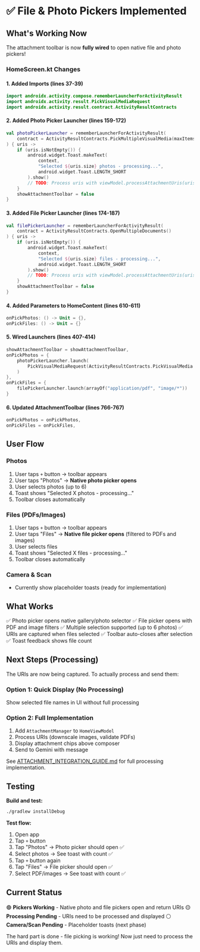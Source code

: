 # ✅ File & Photo Pickers Implemented

## What's Working Now

The attachment toolbar is now **fully wired** to open native file and photo pickers!

### HomeScreen.kt Changes

#### 1. Added Imports (lines 37-39)
```kotlin
import androidx.activity.compose.rememberLauncherForActivityResult
import androidx.activity.result.PickVisualMediaRequest
import androidx.activity.result.contract.ActivityResultContracts
```

#### 2. Added Photo Picker Launcher (lines 159-172)
```kotlin
val photoPickerLauncher = rememberLauncherForActivityResult(
    contract = ActivityResultContracts.PickMultipleVisualMedia(maxItems = 6)
) { uris ->
    if (uris.isNotEmpty()) {
        android.widget.Toast.makeText(
            context,
            "Selected ${uris.size} photos - processing...",
            android.widget.Toast.LENGTH_SHORT
        ).show()
        // TODO: Process uris with viewModel.processAttachmentUris(uris, context.contentResolver)
    }
    showAttachmentToolbar = false
}
```

#### 3. Added File Picker Launcher (lines 174-187)
```kotlin
val filePickerLauncher = rememberLauncherForActivityResult(
    contract = ActivityResultContracts.OpenMultipleDocuments()
) { uris ->
    if (uris.isNotEmpty()) {
        android.widget.Toast.makeText(
            context,
            "Selected ${uris.size} files - processing...",
            android.widget.Toast.LENGTH_SHORT
        ).show()
        // TODO: Process uris with viewModel.processAttachmentUris(uris, context.contentResolver)
    }
    showAttachmentToolbar = false
}
```

#### 4. Added Parameters to HomeContent (lines 610-611)
```kotlin
onPickPhotos: () -> Unit = {},
onPickFiles: () -> Unit = {}
```

#### 5. Wired Launchers (lines 407-414)
```kotlin
showAttachmentToolbar = showAttachmentToolbar,
onPickPhotos = {
    photoPickerLauncher.launch(
        PickVisualMediaRequest(ActivityResultContracts.PickVisualMedia.ImageOnly)
    )
},
onPickFiles = {
    filePickerLauncher.launch(arrayOf("application/pdf", "image/*"))
}
```

#### 6. Updated AttachmentToolbar (lines 766-767)
```kotlin
onPickPhotos = onPickPhotos,
onPickFiles = onPickFiles,
```

## User Flow

### Photos
1. User taps `+` button → toolbar appears
2. User taps "Photos" → **Native photo picker opens**
3. User selects photos (up to 6)
4. Toast shows "Selected X photos - processing..."
5. Toolbar closes automatically

### Files (PDFs/Images)
1. User taps `+` button → toolbar appears
2. User taps "Files" → **Native file picker opens** (filtered to PDFs and images)
3. User selects files
4. Toast shows "Selected X files - processing..."
5. Toolbar closes automatically

### Camera & Scan
- Currently show placeholder toasts (ready for implementation)

## What Works

✅ Photo picker opens native gallery/photo selector
✅ File picker opens with PDF and image filters
✅ Multiple selection supported (up to 6 photos)
✅ URIs are captured when files selected
✅ Toolbar auto-closes after selection
✅ Toast feedback shows file count

## Next Steps (Processing)

The URIs are now being captured. To actually process and send them:

### Option 1: Quick Display (No Processing)
Show selected file names in UI without full processing

### Option 2: Full Implementation
1. Add `AttachmentManager` to `HomeViewModel`
2. Process URIs (downscale images, validate PDFs)
3. Display attachment chips above composer
4. Send to Gemini with message

See [ATTACHMENT_INTEGRATION_GUIDE.md](ATTACHMENT_INTEGRATION_GUIDE.md) for full processing implementation.

## Testing

**Build and test:**
```bash
./gradlew installDebug
```

**Test flow:**
1. Open app
2. Tap `+` button
3. Tap "Photos" → Photo picker should open ✅
4. Select photos → See toast with count ✅
5. Tap `+` button again
6. Tap "Files" → File picker should open ✅
7. Select PDF/images → See toast with count ✅

## Current Status

🟢 **Pickers Working** - Native photo and file pickers open and return URIs
🟡 **Processing Pending** - URIs need to be processed and displayed
⚪ **Camera/Scan Pending** - Placeholder toasts (next phase)

The hard part is done - file picking is working! Now just need to process the URIs and display them.
